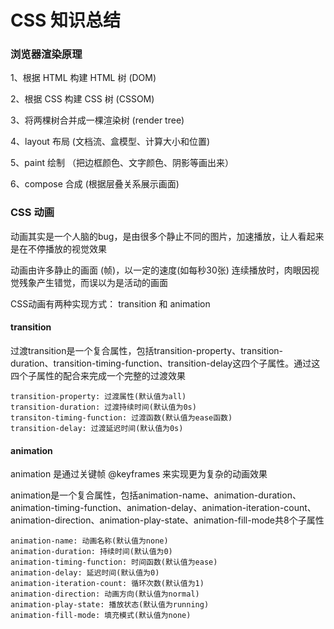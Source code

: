 # CSS 知识总结

### 浏览器渲染原理

1、根据 HTML 构建 HTML 树 (DOM)

2、根据 CSS 构建 CSS 树 (CSSOM)

3、将两棵树合并成一棵渲染树 (render tree)

4、layout 布局 (文档流、盒模型、计算大小和位置)

5、paint 绘制 （把边框颜色、文字颜色、阴影等画出来）

6、compose 合成 (根据层叠关系展示画面)

### CSS 动画

动画其实是一个人脑的bug，是由很多个静止不同的图片，加速播放，让人看起来是在不停播放的视觉效果

动画由许多静止的画面 (帧)，以一定的速度(如每秒30张) 连续播放时，肉眼因视觉残象产生错觉，而误以为是活动的画面

CSS动画有两种实现方式： transition 和 animation

#### transition

过渡transition是一个复合属性，包括transition-property、transition-duration、transition-timing-function、transition-delay这四个子属性。通过这四个子属性的配合来完成一个完整的过渡效果

```
transition-property: 过渡属性(默认值为all)
transition-duration: 过渡持续时间(默认值为0s)
transiton-timing-function: 过渡函数(默认值为ease函数)
transition-delay: 过渡延迟时间(默认值为0s)
```
#### animation

animation 是通过关键帧 @keyframes 来实现更为复杂的动画效果

animation是一个复合属性，包括animation-name、animation-duration、animation-timing-function、animation-delay、animation-iteration-count、animation-direction、animation-play-state、animation-fill-mode共8个子属性

```
animation-name: 动画名称(默认值为none)
animation-duration: 持续时间(默认值为0)
animation-timing-function: 时间函数(默认值为ease)
animation-delay: 延迟时间(默认值为0)
animation-iteration-count: 循环次数(默认值为1)
animation-direction: 动画方向(默认值为normal)
animation-play-state: 播放状态(默认值为running)
animation-fill-mode: 填充模式(默认值为none)
```